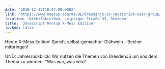 ```yaml
---
date: '2018-12-13T18:07:00.000Z'
link: 'https://www.meetup.com/de-DE/dresdenjs-io-javascript-user-group/events/ztzllqyxqbrb/'
location: 'NikkifakturNeu, Leipziger Straße 33, Dresden'
title: 'JavaScript Meetup X-Mess Edition'
locked: false
---
```

Heute X-Mess Edition! Sprich, selbst-gemachter Glühwein - Becher mitbringen!

UND: Jahresrückblick! Wir nutzen die Themen von DresdenJS um uns dem Thema zu widmen: "Was war, was wird"
